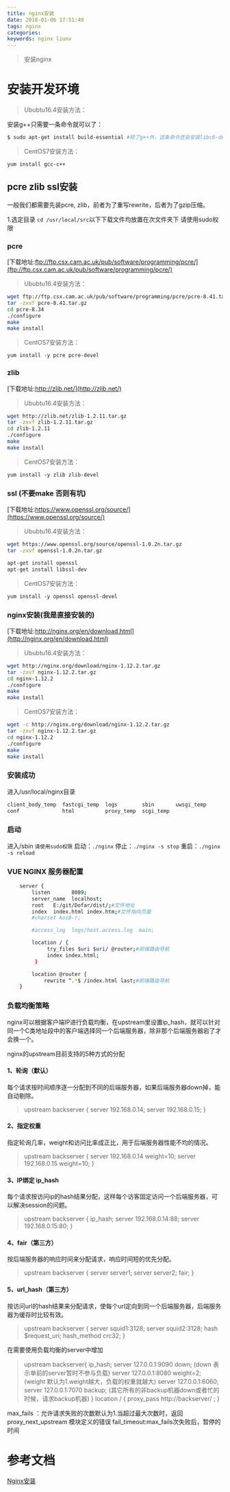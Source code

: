 ```yaml
---
title: nginx安装
date: 2018-01-06 17:51:49
tags: nginx
categories:
keywords: nginx liunx
---
```

>安装nginx


# 安装开发环境
> Ububtu16.4安装方法：

安装g++只需要一条命令就可以了：
``` bash
$ sudo apt-get install build-essential #除了g++外，这条命令还会安装libc6-dev，make等好东东，很方便
```
> CentOS7安装方法：

`yum install gcc-c++`

## pcre zlib ssl安装
一般我们都需要先装pcre, zlib，前者为了重写rewrite，后者为了gzip压缩。

1.选定目录
`cd /usr/local/src`以下下载文件均放置在次文件夹下 请使用sudo权限
### pcre

[下载地址:ftp://ftp.csx.cam.ac.uk/pub/software/programming/pcre/](ftp://ftp.csx.cam.ac.uk/pub/software/programming/pcre/)

> Ububtu16.4安装方法：

``` bash
wget ftp://ftp.csx.cam.ac.uk/pub/software/programming/pcre/pcre-8.41.tar.gz
tar -zxvf pcre-8.41.tar.gz
cd pcre-8.34
./configure
make
make install
```
<!--  more  -->
> CentOS7安装方法：

`yum install -y pcre pcre-devel`

### zlib
[下载地址:http://zlib.net/](http://zlib.net/)
> Ububtu16.4安装方法：

``` bash
wget http://zlib.net/zlib-1.2.11.tar.gz
tar -zxvf zlib-1.2.11.tar.gz
cd zlib-1.2.11
./configure
make
make install
```

 > CentOS7安装方法：

 `yum install -y zlib zlib-devel`

### ssl (不要make 否则有坑)
[下载地址:https://www.openssl.org/source/](https://www.openssl.org/source/)

> Ububtu16.4安装方法：

``` bash
wget https://www.openssl.org/source/openssl-1.0.2n.tar.gz
tar -zxvf openssl-1.0.2n.tar.gz

apt-get install openssl
apt-get install libssl-dev
```

> CentOS7安装方法：

`yum install -y openssl openssl-devel`

### nginx安装(我是直接安装的)
[下载地址:http://nginx.org/en/download.html](http://nginx.org/en/download.html)
> Ububtu16.4安装方法：

``` bash
wget http://nginx.org/download/nginx-1.12.2.tar.gz
tar -zxvf nginx-1.12.2.tar.gz
cd nginx-1.12.2
./configure
make
make install
```
> CentOS7安装方法：

``` bash
wget -c http://nginx.org/download/nginx-1.12.2.tar.gz
tar -zxvf nginx-1.12.2.tar.gz
cd nginx-1.12.2
./configure
make
make install
```

### 安装成功
进入/usr/local/nginx目录
``` bash
client_body_temp  fastcgi_temp  logs        sbin       uwsgi_temp
conf              html          proxy_temp  scgi_temp
```

### 启动
进入/sbin `请使用sudo权限`
启动：`./nginx`
停止：`./nginx -s stop`
重启：`./nginx -s reload`

### VUE NGINX 服务器配置
``` bash
    server {
        listen       8089;
        server_name  localhost;
        root   E:/git/Dofar/dist/;#文件地址
        index  index.html index.htm;#文件指向页面
        #charset koi8-r;

        #access_log  logs/host.access.log  main;

        location / {
             try_files $uri $uri/ @router;#前端路由导航
             index index.html;
         }

        location @router {
            rewrite ^.*$ /index.html last;#前端路由导航
    }
```
### 负载均衡策略

nginx可以根据客户端IP进行负载均衡，在upstream里设置ip_hash，就可以针对同一个C类地址段中的客户端选择同一个后端服务器，除非那个后端服务器宕了才会换一个。

nginx的upstream目前支持的5种方式的分配

#### 1、轮询（默认）
每个请求按时间顺序逐一分配到不同的后端服务器，如果后端服务器down掉，能自动剔除。
>upstream backserver {
server 192.168.0.14;
server 192.168.0.15;
}

#### 2、指定权重
指定轮询几率，weight和访问比率成正比，用于后端服务器性能不均的情况。
>upstream backserver {
server 192.168.0.14 weight=10;
server 192.168.0.15 weight=10;
}

#### 3、IP绑定 ip_hash
每个请求按访问ip的hash结果分配，这样每个访客固定访问一个后端服务器，可以解决session的问题。
>upstream backserver {
ip_hash;
server 192.168.0.14:88;
server 192.168.0.15:80;
}

#### 4、fair（第三方）
按后端服务器的响应时间来分配请求，响应时间短的优先分配。
>upstream backserver {
server server1;
server server2;
fair;
}

#### 5、url_hash（第三方）
按访问url的hash结果来分配请求，使每个url定向到同一个后端服务器，后端服务器为缓存时比较有效。
>upstream backserver {
server squid1:3128;
server squid2:3128;
hash $request_uri;
hash_method crc32;
}

在需要使用负载均衡的server中增加

>upstream backserver{
ip_hash;
server 127.0.0.1:9090 down; (down 表示单前的server暂时不参与负载)
server 127.0.0.1:8080 weight=2; (weight 默认为1.weight越大，负载的权重就越大)
server 127.0.0.1:6060;
server 127.0.0.1:7070 backup; (其它所有的非backup机器down或者忙的时候，请求backup机器)
}
location / {
    proxy_pass http://backserver/ ;
}

max_fails ：允许请求失败的次数默认为1.当超过最大次数时，返回proxy_next_upstream 模块定义的错误
fail_timeout:max_fails次失败后，暂停的时间


# 参考文档
[Nginx安装](http://www.nginx.cn/install)